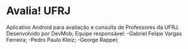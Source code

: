 # Avalia! UFRJ
Aplicativo Android para avaliação e consulta de Professores da UFRJ.
Desenvolvido por DevMob;
Equipe responsável:
-Gabriel Felipe Vargas Ferreira;
-Pedro Paulo Kleiz;
-George Rappel;
